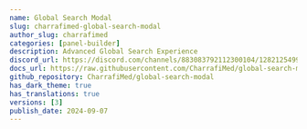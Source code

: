 ```yaml
---
name: Global Search Modal
slug: charrafimed-global-search-modal
author_slug: charrafimed
categories: [panel-builder]
description: Advanced Global Search Experience  
discord_url: https://discord.com/channels/883083792112300104/1282125499182747751
docs_url: https://raw.githubusercontent.com/CharrafiMed/global-search-modal/master/README.md
github_repository: CharrafiMed/global-search-modal
has_dark_theme: true
has_translations: true
versions: [3]
publish_date: 2024-09-07
---
```

